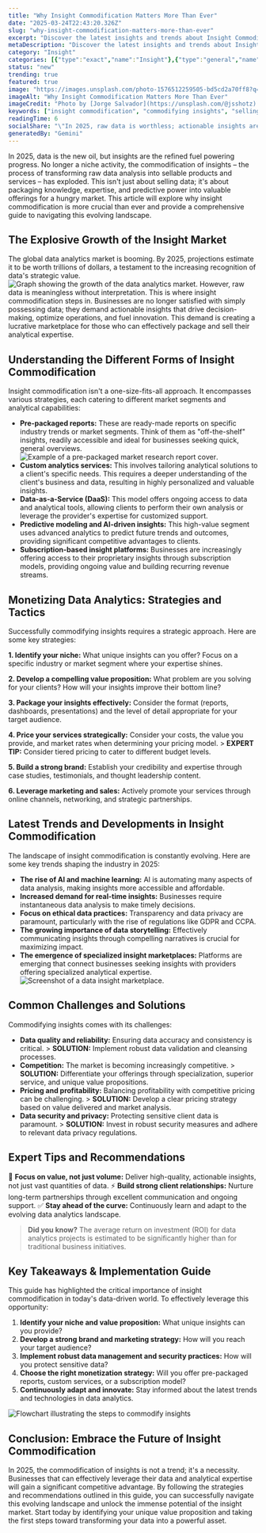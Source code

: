 ```yaml
---
title: "Why Insight Commodification Matters More Than Ever"
date: "2025-03-24T22:43:20.326Z"
slug: "why-insight-commodification-matters-more-than-ever"
excerpt: "Discover the latest insights and trends about Insight Commodification. This comprehensive guide covers everything you need to know about Insight Commodification in 2025."
metaDescription: "Discover the latest insights and trends about Insight Commodification. This comprehensive guide covers everything you need to know about Insight Commodific..."
category: "Insight"
categories: [{"type":"exact","name":"Insight"},{"type":"general","name":"Data Science"},{"type":"medium","name":"Predictive Analytics"},{"type":"specific","name":"Machine Learning"},{"type":"niche","name":"Model Training"}]
status: "new"
trending: true
featured: true
image: "https://images.unsplash.com/photo-1576512259505-bd5cd2a70ff8?q=85&w=1200&fit=max&fm=webp&auto=compress"
imageAlt: "Why Insight Commodification Matters More Than Ever"
imageCredit: "Photo by [Jorge Salvador](https://unsplash.com/@jsshotz) on Unsplash"
keywords: ["insight commodification", "commodifying insights", "selling data insights", "monetizing data analytics", "data insight marketplace", "value of data insights", "pricing data analytics services", "buy data insights reports", "how to sell data insights", "data monetization strategies"]
readingTime: 6
socialShare: "\"In 2025, raw data is worthless; actionable insights are gold. Mastering insight commodification isn't just about selling data, it's about selling the future.\""
generatedBy: "Gemini"
---
```




In 2025, data is the new oil, but insights are the refined fuel powering progress.  No longer a niche activity, the commodification of insights – the process of transforming raw data analysis into sellable products and services – has exploded. This isn't just about selling data; it's about packaging knowledge, expertise, and predictive power into valuable offerings for a hungry market. This article will explore why insight commodification is more crucial than ever and provide a comprehensive guide to navigating this evolving landscape.

## The Explosive Growth of the Insight Market

The global data analytics market is booming.  By 2025, projections estimate it to be worth trillions of dollars, a testament to the increasing recognition of data's strategic value. ![Graph showing the growth of the data analytics market](https://images.unsplash.com/photo-1622782914767-404fb9ab3f57?q=85&w=1200&fit=max&fm=webp&auto=compress).  However, raw data is meaningless without interpretation. This is where insight commodification steps in. Businesses are no longer satisfied with simply possessing data; they demand actionable insights that drive decision-making, optimize operations, and fuel innovation. This demand is creating a lucrative marketplace for those who can effectively package and sell their analytical expertise.

## Understanding the Different Forms of Insight Commodification

Insight commodification isn't a one-size-fits-all approach.  It encompasses various strategies, each catering to different market segments and analytical capabilities:

* **Pre-packaged reports:**  These are ready-made reports on specific industry trends or market segments.  Think of them as "off-the-shelf" insights, readily accessible and ideal for businesses seeking quick, general overviews.  ![Example of a pre-packaged market research report cover](https://images.unsplash.com/photo-1642511283397-e0bc9d502762?q=85&w=1200&fit=max&fm=webp&auto=compress).
* **Custom analytics services:** This involves tailoring analytical solutions to a client's specific needs.  This requires a deeper understanding of the client's business and data, resulting in highly personalized and valuable insights.
* **Data-as-a-Service (DaaS):**  This model offers ongoing access to data and analytical tools, allowing clients to perform their own analysis or leverage the provider's expertise for customized support.
* **Predictive modeling and AI-driven insights:**  This high-value segment uses advanced analytics to predict future trends and outcomes, providing significant competitive advantages to clients.
* **Subscription-based insight platforms:** Businesses are increasingly offering access to their proprietary insights through subscription models, providing ongoing value and building recurring revenue streams.

##  Monetizing Data Analytics: Strategies and Tactics

Successfully commodifying insights requires a strategic approach.  Here are some key strategies:

**1. Identify your niche:** What unique insights can you offer?  Focus on a specific industry or market segment where your expertise shines.

**2. Develop a compelling value proposition:** What problem are you solving for your clients? How will your insights improve their bottom line?

**3. Package your insights effectively:**  Consider the format (reports, dashboards, presentations) and the level of detail appropriate for your target audience.

**4. Price your services strategically:**  Consider your costs, the value you provide, and market rates when determining your pricing model.  > **EXPERT TIP:**  Consider tiered pricing to cater to different budget levels.

**5. Build a strong brand:**  Establish your credibility and expertise through case studies, testimonials, and thought leadership content.

**6. Leverage marketing and sales:**  Actively promote your services through online channels, networking, and strategic partnerships.

## Latest Trends and Developments in Insight Commodification

The landscape of insight commodification is constantly evolving.  Here are some key trends shaping the industry in 2025:

* **The rise of AI and machine learning:**  AI is automating many aspects of data analysis, making insights more accessible and affordable.
* **Increased demand for real-time insights:** Businesses require instantaneous data analysis to make timely decisions.
* **Focus on ethical data practices:**  Transparency and data privacy are paramount, particularly with the rise of regulations like GDPR and CCPA.
* **The growing importance of data storytelling:**  Effectively communicating insights through compelling narratives is crucial for maximizing impact.
* **The emergence of specialized insight marketplaces:**  Platforms are emerging that connect businesses seeking insights with providers offering specialized analytical expertise.  ![Screenshot of a data insight marketplace](https://images.unsplash.com/photo-1543893794-d5badd72f7c2?q=85&w=1200&fit=max&fm=webp&auto=compress).

## Common Challenges and Solutions

Commodifying insights comes with its challenges:

* **Data quality and reliability:**  Ensuring data accuracy and consistency is critical.  > **SOLUTION:** Implement robust data validation and cleansing processes.
* **Competition:**  The market is becoming increasingly competitive.  > **SOLUTION:** Differentiate your offerings through specialization, superior service, and unique value propositions.
* **Pricing and profitability:**  Balancing profitability with competitive pricing can be challenging.  > **SOLUTION:** Develop a clear pricing strategy based on value delivered and market analysis.
* **Data security and privacy:**  Protecting sensitive client data is paramount.  > **SOLUTION:** Invest in robust security measures and adhere to relevant data privacy regulations.

## Expert Tips and Recommendations

🔑 **Focus on value, not just volume:**  Deliver high-quality, actionable insights, not just vast quantities of data.
⚡ **Build strong client relationships:**  Nurture long-term partnerships through excellent communication and ongoing support.
✅ **Stay ahead of the curve:**  Continuously learn and adapt to the evolving data analytics landscape.

> **Did you know?** The average return on investment (ROI) for data analytics projects is estimated to be significantly higher than for traditional business initiatives.

## Key Takeaways & Implementation Guide

This guide has highlighted the critical importance of insight commodification in today's data-driven world.  To effectively leverage this opportunity:

1. **Identify your niche and value proposition:** What unique insights can you provide?
2. **Develop a strong brand and marketing strategy:** How will you reach your target audience?
3. **Implement robust data management and security practices:** How will you protect sensitive data?
4. **Choose the right monetization strategy:** Will you offer pre-packaged reports, custom services, or a subscription model?
5. **Continuously adapt and innovate:** Stay informed about the latest trends and technologies in data analytics.

![Flowchart illustrating the steps to commodify insights](https://images.unsplash.com/photo-1648815272009-45a7ab7ec7c1?q=85&w=1200&fit=max&fm=webp&auto=compress)

## Conclusion:  Embrace the Future of Insight Commodification

In 2025, the commodification of insights is not a trend; it's a necessity. Businesses that can effectively leverage their data and analytical expertise will gain a significant competitive advantage. By following the strategies and recommendations outlined in this guide, you can successfully navigate this evolving landscape and unlock the immense potential of the insight market.  Start today by identifying your unique value proposition and taking the first steps toward transforming your data into a powerful asset.

